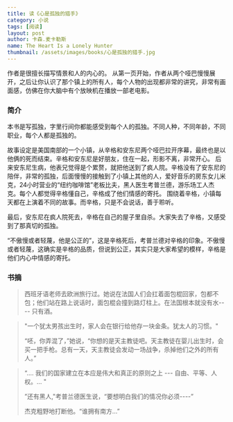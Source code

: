 ```yaml
---
title: 读《心是孤独的猎手》 
category: 小说  
tags: [阅读]  
layout: post  
author: 卡森.麦卡勒斯 
name: The Heart Is a Lonely Hunter
thumbnail: /assets/images/books/心是孤独的猎手.jpg
---
```


作者是很擅长描写情景和人的内心的。
从第一页开始，作者从两个哑巴慢慢展开，之后让你认识了那个镇上的所有人，每个人物的出现都非常的讲究，非常有画面感，仿佛在你大脑中有个放映机在播放一部老电影。

### 简介

本书是写孤独，字里行间你都能感受到每个人的孤独。不同人种，不同年龄，不同职业，每个人都是孤独的。

故事设定是美国南部的一个小镇，从辛格和安东尼两个哑巴拉开序幕，最终也是以他俩的死而结束。辛格和安东尼是好朋友，住在一起，形影不离，非常开心。
后来安东尼生病，他表兄觉得是个累赘，就把他送到了疯人院。辛格没有了安东尼的陪伴，非常的孤独，后面慢慢的接触到了小镇上其他的人，爱好音乐的房东女儿米克，24小时营业的“纽约咖啡馆”老板比夫，黑人医生考普兰德，游乐场工人杰克。每个人都觉得辛格懂自己，辛格成了他们情感的寄托。
围绕着辛格，小镇每天都在上演着不同的故事。而辛格，只是不会说话，善于聆听。

最后，安东尼在疯人院死去，辛格在自己的屋子里自杀。大家失去了辛格，又感受到了那真切的孤独。

“不傲慢或者轻蔑，他是公正的”，这是辛格死后，考普兰德对辛格的印象。不傲慢或者轻蔑，这确实是辛格的品质，但说到公正，其实只是大家希望的模样，辛格是他们内心中情感的寄托。

### 书摘

> 西班牙语老师去欧洲旅行过。她说在法国人们会扛着面包棍回家，包都不包；他们站在路上说话时，面包棍会撞到路灯柱上。在法国根本就没有水---- 只有酒。


> "一个犹太男孩出生时，家人会在银行给他存一块金条。犹太人的习惯。"
>
> “呸，你弄混了，”她说，“你想的是天主教徒吧。天主教徒在婴儿出生时，会买一把手枪。总有一天，天主教徒会发动一场战争，杀掉他们之外的所有人。”

> “.... 我们的国家建立在本应是伟大和真正的原则之上 --- 自由、平等、人权。... "
>
> ”还有黑人,"考普兰德医生说，“要想明白我们的情况你必须----”
>
> 杰克粗野地打断他。“谁拥有南方...”